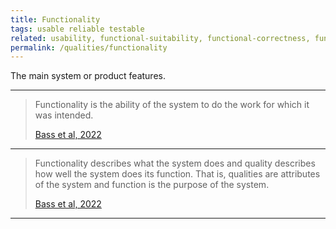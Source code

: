 ```yaml
---
title: Functionality
tags: usable reliable testable
related: usability, functional-suitability, functional-correctness, functional-completeness
permalink: /qualities/functionality
---
```


The main system or product features.

<hr class="with-no-margin"/>

>Functionality is the ability of the system to do the work for which it was intended.
>
>[Bass et al, 2022](/references/#bass-swa-practice)

<hr class="with-no-margin"/>

>Functionality describes what the system does and quality describes how well the system does its function. That is, qualities are attributes of the system and function is the purpose of the system. 
>
>[Bass et al, 2022](/references/#bass-swa-practice)

<hr class="with-no-margin"/>